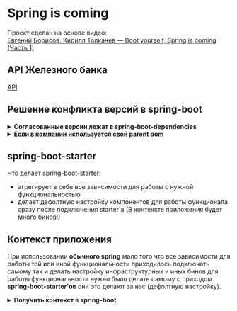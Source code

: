 # Spring is coming

Проект сделан на основе видео:</br>
[Евгений Борисов, Кирилл Толкачев — Boot yourself, Spring is coming (Часть 1)](https://www.youtube.com/watch?v=yy43NOreJG4&ab_channel=JPoint%2CJoker%D0%B8JUGru)</br>

## API Железного банка

[API](http://localhost:8080/swagger-ui/index.html)

## Решение конфликта версий в spring-boot

<details>
<summary><b>Согласованные версии лежат в spring-boot-dependencies</b></summary>
<img src="images/img.png">
 0. наш проект содержит в блоке parent spring-boot-starter-parent.</br>
 1. spring-boot-starter-parent в блоке parent содержит spring-boot-dependencies.</br>
 2. spring-boot-dependencies содержит блок dependencyManagement в котором лежат все согласованные
версии зависимостей, версия подтянется только в случает добавления зависимости в проект.</br>
 3. spring-boot-dependencies можно подключить и отдельно как pom файл в блоке dependencyManagement 
своего проекта.</br>
</details>
<details>
<summary><b>Если в компании используется свой parent pom</b></summary>
Если необходимо наследовать разрешение версий зависимостей из  spring-boot-dependencies и
из своего копроротивного pom файла с зависимостями можно использовать bom файл указав его в блоке
dependencyManagement.
<img src="images/img_1.png">
<img src="images/img_2.png">
</details>

## spring-boot-starter

Что делает spring-boot-starter:

- агрегирует в себе все зависимости для работы с нужной функциональностью
- делает дефолтную настройку компонентов для работы функционала сразу после подключения starter'а (В контексте
  приложения будет много бинов!)

## Контекст приложения

При использовании **обычного spring** мало того что все зависимости для работы той или иной функциональности
приходилось подключать самому так и делать настройку инфраструктурных и иных бинов для работы функциональности
нужно было делать самому с приходом **spring-boot-starter'ов** они это делают за нас (дефолтную настройку).
<details>
<summary><b>Получить контекст в spring-boot</b></summary>
Получить контекст в spring-boot тоже можно как и в обычном spring приложении
<img src="images/img_3.png">
</details>